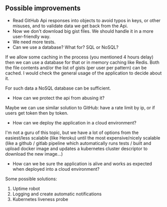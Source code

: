 ## Possible improvements
- Read GitHub Api responses into objects to avoid typos in keys, or other misuses, and to validate data
we get back from the Api. 
- Now we don't download big gist files. We should handle it in a more user-friendly way. 
- We need more tests. 
- Can we use a database? What for? SQL or NoSQL?

If we allow some caching in the process (you mentioned 4 hours delay) then we can use a database for that
or in memory caching like Redis.
Both the file contents and/or the list of gists (per user per pattern) can be cached.
I would check the general usage of the application to decide about it.

For such data a NoSQL database can be sufficient.

- How can we protect the api from abusing it?

Maybe we can use similar solution to GitHub: have a rate limit by ip, or if users get token then by token.

- How can we deploy the application in a cloud environment?

I'm not a guru of this topic, but we have a lot of options from the easiest/less scalable (like Heroku)
until the most expensive/nicely scalable (like a github / gitlab pipeline which automatically runs tests / built and
upload docker image and updates a kubernetes cluster descriptor to download the new image...)

- How can we be sure the application is alive and works as expected when deployed into a cloud environment?

Some possible solutions:
1. Uptime robot
2. Logging and create automatic notifications
3. Kubernetes liveness probe
